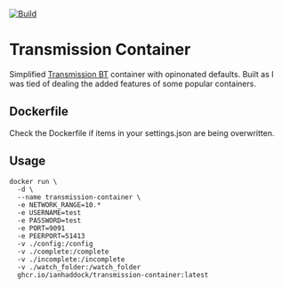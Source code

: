 [![Build](https://github.com/ianhaddock/transmission-container/actions/workflows/build.yml/badge.svg)](https://github.com/ianhaddock/transmission-container/actions/workflows/build.yml)

# Transmission Container

Simplified [Transmission BT][1] container with opinonated defaults. Built as I was tied of dealing the added features of some popular containers.

## Dockerfile

Check the Dockerfile if items in your settings.json are being overwritten.

## Usage

```
docker run \
  -d \
  --name transmission-container \
  -e NETWORK_RANGE=10.*
  -e USERNAME=test
  -e PASSWORD=test
  -e PORT=9091
  -e PEERPORT=51413
  -v ./config:/config
  -v ./complete:/complete
  -v ./incomplete:/incomplete
  -v ./watch_folder:/watch_folder
  ghcr.io/ianhaddock/transmission-container:latest
```

[1]: https://transmissionbt.com/
